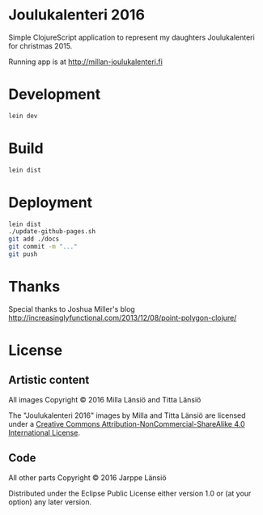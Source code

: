 # Joulukalenteri 2016

Simple ClojureScript application to represent my
daughters Joulukalenteri for christmas 2015.

Running app is at http://millan-joulukalenteri.fi

# Development

```bash
lein dev
```

# Build

```bash
lein dist
```

# Deployment

```bash
lein dist
./update-github-pages.sh
git add ./docs
git commit -m "..."
git push
```

# Thanks

Special thanks to Joshua Miller's blog 
http://increasinglyfunctional.com/2013/12/08/point-polygon-clojure/

# License

## Artistic content

All images Copyright © 2016 Milla Länsiö and Titta Länsiö

The "Joulukalenteri 2016" images by Milla and Titta Länsiö are licensed
under a [Creative Commons Attribution-NonCommercial-ShareAlike 4.0 International License](http://creativecommons.org/licenses/by-nc-sa/4.0/).

## Code

All other parts Copyright © 2016 Jarppe Länsiö

Distributed under the Eclipse Public License either version 1.0 or (at your option) any later version.
